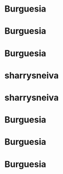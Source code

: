 # Burguesia
# Burguesia
# Burguesia
# sharrysneiva
# sharrysneiva
# Burguesia
# Burguesia
# Burguesia
